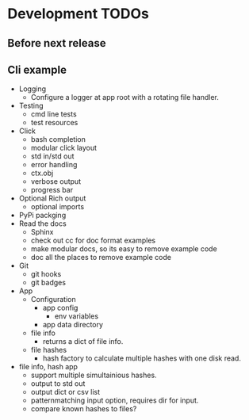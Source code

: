 # Development TODOs

## Before next release

## Cli example

- Logging
  - Configure a logger at app root with a rotating file handler.
- Testing
  - cmd line tests
  - test resources
- Click
  - bash completion
  - modular click layout
  - std in/std out
  - error handling
  - ctx.obj
  - verbose output
  - progress bar
- Optional Rich output
  - optional imports
- PyPi packging
- Read the docs
  - Sphinx
  - check out cc for doc format examples
  - make modular docs, so its easy to remove example code
  - doc all the places to remove example code
- Git
  - git hooks
  - git badges
- App
  - Configuration
    - app config
      - env variables
    - app data directory
  - file info
    - returns a dict of file info.
  - file hashes
    - hash factory to calculate multiple hashes with one disk read.
- file info, hash app
  - support multiple simultainious hashes.
  - output to std out
  - output dict or csv list
  - patternmatching input option, requires dir for input.
  - compare known hashes to files?
